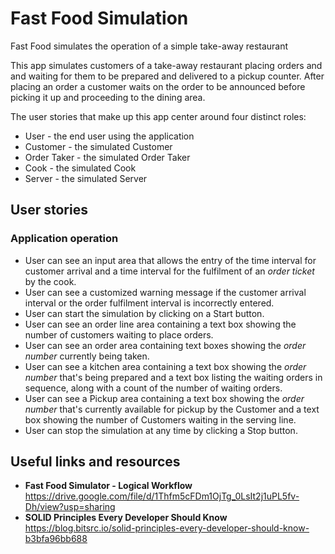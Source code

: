 # Fast Food Simulation
Fast Food simulates the operation of a simple take-away restaurant

This app simulates customers of a take-away restaurant placing orders and and waiting 
for them to be prepared and delivered to a pickup counter. After placing an order a 
customer waits on the order to be announced before picking it up and proceeding to the 
dining area.

The user stories that make up this app center around four distinct roles:  
  + User - the end user using the application  
  + Customer - the simulated Customer  
  + Order Taker - the simulated Order Taker  
  + Cook - the simulated Cook  
  + Server - the simulated Server  

User stories
------------

### Application operation

  + User can see an input area that allows the entry of the time interval for customer arrival and a time interval for the fulfilment of an *order ticket* by the cook.
  + User can see a customized warning message if the customer arrival interval or the order fulfilment interval is incorrectly entered.
  + User can start the simulation by clicking on a Start button.
  + User can see an order line area containing a text box showing  the number of customers waiting to place orders. 
  + User  can  see  an  order  area  containing  text  boxes  showing  the *order number* currently being taken. 
  + User can see a kitchen area containing a text box showing the *order number* that's being prepared and a text box listing the waiting orders in sequence, along with a count of the number of waiting orders.
  + User can see a Pickup area containing a text box showing the *order number* that's currently available for pickup by the Customer and a text box showing the number of Customers waiting in the serving line.
  + User can stop the simulation at any time by clicking a Stop button.

Useful links and resources
--------------------------

  + **Fast Food Simulator - Logical Workflow**  
  https://drive.google.com/file/d/1Thfm5cFDm1OjTg_0LsIt2j1uPL5fv-Dh/view?usp=sharing
  + **SOLID Principles Every Developer Should Know**  
  https://blog.bitsrc.io/solid-principles-every-developer-should-know-b3bfa96bb688
